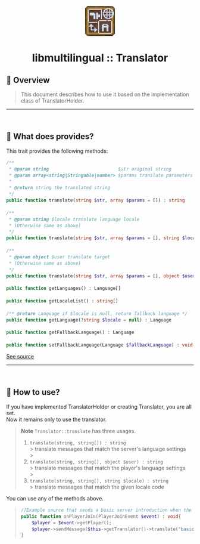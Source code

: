 <div align="center">
  <a href="https://github.com/presentkim-pm/libmultilingual" target="_blank">
    <img src="https://raw.githubusercontent.com/presentkim-pm/libmultilingual/main/assets/icon.png" alt="Logo" width="80" height="80"/>
  </a>
  <h1>libmultilingual :: Translator</h1>
</div>

## :tada: Overview

> This document describes how to use it based on the implementation class of TranslatorHolder.

-----
<br/>

## :book: What does provides?

This trait provides the following methods:

```php
/**
 * @param string                          $str original string
 * @param array<string|Stringable|number> $params translate parameters
 *
 * @return string the translated string
 */
public function translate(string $str, array $params = []) : string

/**
 * @param string $locale translate language locale
 * (Otherwise same as above)
 */
public function translate(string $str, array $params = [], string $locale) : string

/**
 * @param object $user translate target
 * (Otherwise same as above)
 */
public function translate(string $str, array $params = [], object $user) : string

public function getLanguages() : Language[]

public function getLocaleList() : string[]

/** @return Language if $locale is null, return fallback language */
public function getLanguage(?string $locale = null) : Language

public function getFallbackLanguage() : Language

public function setFallbackLanguage(Language $fallbackLanguage) : void
```

[See source](https://github.com/presentkim-pm/libmultilingual/blob/main/src/kim/present/libmultilingual/Translator.php)

-----
<br/>

## :book: How to use?

If you have implemented TranslatorHolder or creating Translator, you are all set.  
Now it remains only to use the translator.

> **Note** `Translator::translate` has three usages.
>
> 1. `translate(string, string[]) : string`  
     > translate messages that match the server's language settings  
     > <br/>
> 2. `translate(string, string[], object $user) : string`  
     > translate messages that match the player's language settings  
     > <br/>
> 3. `translate(string, string[], string $locale) : string`  
     > translate messages that match the given locale code

You can use any of the methods above.

> ```php  
> //Example source that sends a basic server introduction when the player join
> public function onPlayerJoin(PlayerJoinEvent $event) : void{  
>     $player = $event->getPlayer();  
>     $player->sendMessage($this->getTranslator()->translate("basic.server.introduction", [], $player));  
> }
> ```  